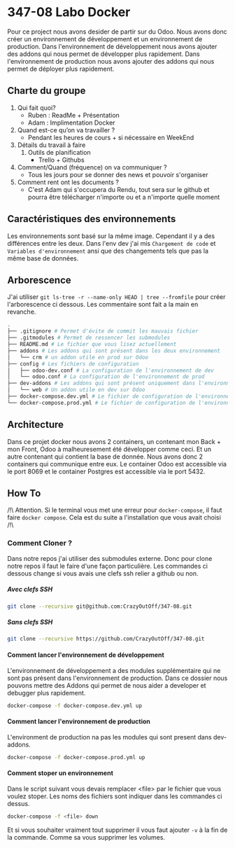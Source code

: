 # 347-08 Labo Docker
Pour ce project nous avons desider de partir sur du Odoo. Nous avons donc créer un environnement de développement et un environnement de production. Dans l'environnement de développement nous avons ajouter des addons qui nous permet de développer plus rapidement. Dans l'environnement de production nous avons ajouter des addons qui nous permet de déployer plus rapidement.

## Charte du groupe
1. Qui fait quoi?
   - Ruben : ReadMe + Présentation
   - Adam  : Implimentation Docker
3. Quand est-ce qu’on va travailler ?
   - Pendant les heures de cours + si nécessaire en WeekEnd
5. Détails du travail à faire
    1. Outils de planification
       - Trello + Githubs
6. Comment/Quand (fréquence) on va communiquer ?
   - Tous les jours pour se donner des news et pouvoir s'organiser
7. Comment rent ont les documents ?
   - C'est Adam qui s'occupera du Rendu, tout sera sur le github et pourra être télécharger n'importe ou et a n'importe quelle moment

## Caractéristiques des environnements
Les environnements sont basé sur la même image. Cependant il y a des différences entre les deux. Dans l'env dev j'ai mis `Chargement de code` et `Variables d'environnement` ansi que des changements tels que pas la même base de données. 

## Arborescence
J'ai utiliser `git ls-tree -r --name-only HEAD | tree --fromfile` pour créer l'arborescence ci dessous. Les commentaire sont fait a la main en revanche.
```bash
.
├── .gitignore # Permet d'évite de commit les mauvais fichier
├── .gitmodules # Permet de ressencer les submodules
├── README.md # Le fichier que vous lisez actuellement
├── addons # Les addons qui sont présent dans les deux environnement
│   └── crm # un addon utile en prod sur Odoo
├── config # Les fichiers de configuration
│   ├── odoo-dev.conf # La configuration de l'environnement de dev
│   └── odoo.conf # La configuration de l'environnement de prod
├── dev-addons # Les addons qui sont présent uniquement dans l'environnement de dev
│   └── web # Un addon utile en dev sur Odoo
├── docker-compose.dev.yml # Le fichier de configuration de l'environnement de dev
└── docker-compose.prod.yml # Le fichier de configuration de l'environnement de prod
```

## Architecture
Dans ce projet docker nous avons 2 containers, un contenant mon Back + mon Front, Odoo à malheuresement été développer comme ceci. Et un autre contenant qui contient la base de donnée. Nous avons donc 2 containers qui communique entre eux. Le container Odoo est accessible via le port 8069 et le container Postgres est accessible via le port 5432. 

## How To
/!\ Attention. Si le terminal vous met une erreur pour `docker-compose`, il faut faire `docker compose`. Cela est du suite a l'installation que vous avait choisi  /!\
### Comment Cloner ?
Dans notre repos j'ai utiliser des submodules externe. Donc pour clone notre repos il faut le faire d'une façon particulière. Les commandes ci dessous change si vous avais une clefs ssh relier a github ou non. 
##### Avec clefs SSH
```bash
git clone --recursive git@github.com:CrazyOutOff/347-08.git
```
##### Sans clefs SSH
```bash
git clone --recursive https://github.com/CrazyOutOff/347-08.git
```
#### Comment lancer l'environnement de développement
L'environnement de développement a des modules supplémentaire qui ne sont pas présent dans l'environnement de production. Dans ce dossier nous pouvons mettre des Addons qui permet de nous aider a developer et debugger plus rapidement.
```bash
docker-compose -f docker-compose.dev.yml up
```
#### Comment lancer l'environnement de production
L'environment de production na pas les modules qui sont present dans dev-addons.
```bash
docker-compose -f docker-compose.prod.yml up
```

#### Comment stoper un environnement
Dans le script suivant vous devais remplacer \<file> par le fichier que vous voulez stoper. Les noms des fichiers sont indiquer dans les commandes ci dessus.
```bash
docker-compose -f <file> down
```
Et si vous souhaiter vraiment tout supprimer il vous faut ajouter `-v` à la fin de la commande. Comme sa vous supprimer les volumes.
